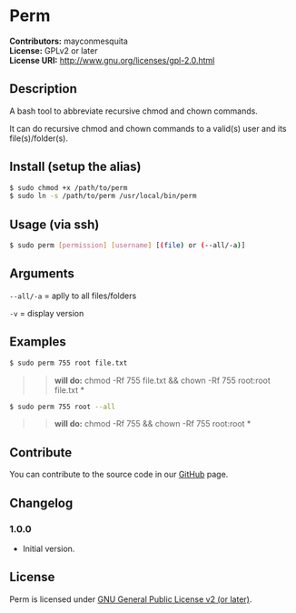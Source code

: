 # Perm
**Contributors:** mayconmesquita  
**License:** GPLv2 or later  
**License URI:** http://www.gnu.org/licenses/gpl-2.0.html  

## Description

A bash tool to abbreviate recursive chmod and chown commands.

It can do recursive chmod and chown commands to a valid(s) user and its file(s)/folder(s).

## Install (setup the alias)

```bash
$ sudo chmod +x /path/to/perm
$ sudo ln -s /path/to/perm /usr/local/bin/perm
```

## Usage (via ssh)
```bash
$ sudo perm [permission] [username] [(file) or (--all/-a)]
``` 

## Arguments
`--all/-a` = aplly to all files/folders

`-v` = display version

## Examples

```bash
$ sudo perm 755 root file.txt
```
> >**will do:** chmod -Rf 755 file.txt && chown -Rf 755 root:root file.txt *

```bash
$ sudo perm 755 root --all
```
> >**will do:** chmod -Rf 755 && chown -Rf 755 root:root *

## Contribute

You can contribute to the source code in our [GitHub](https://github.com/mayconmesquita/perm) page.

## Changelog ##

### 1.0.0 ###

* Initial version.

## License

Perm is licensed under [GNU General Public License v2 (or later)](./LICENSE.md).
